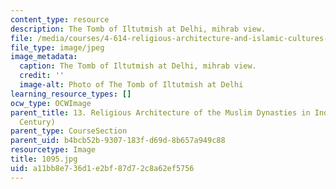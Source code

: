 ```yaml
---
content_type: resource
description: The Tomb of Iltutmish at Delhi, mihrab view.
file: /media/courses/4-614-religious-architecture-and-islamic-cultures-fall-2002/a11bb8e736d1e2bf87d72c8a62ef5756_1095.jpg
file_type: image/jpeg
image_metadata:
  caption: The Tomb of Iltutmish at Delhi, mihrab view.
  credit: ''
  image-alt: Photo of The Tomb of Iltutmish at Delhi
learning_resource_types: []
ocw_type: OCWImage
parent_title: 13. Religious Architecture of the Muslim Dynasties in India (12th-15th
  Century)
parent_type: CourseSection
parent_uid: b4bcb52b-9307-183f-d69d-8b657a949c88
resourcetype: Image
title: 1095.jpg
uid: a11bb8e7-36d1-e2bf-87d7-2c8a62ef5756
---
```

